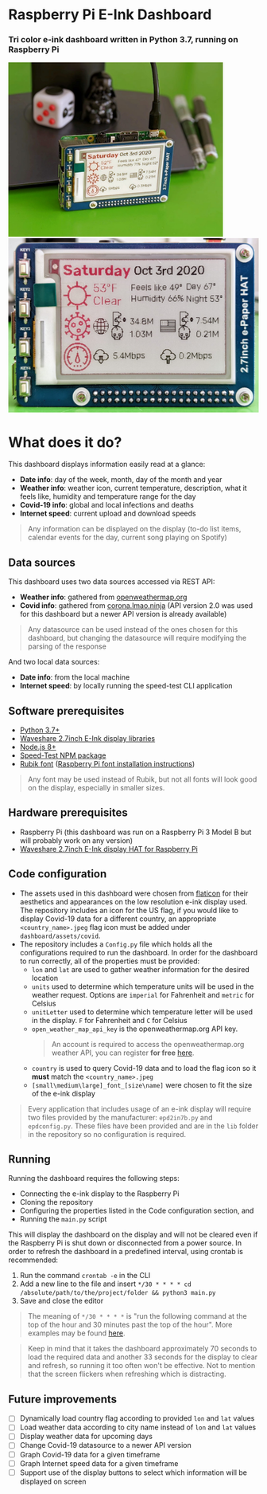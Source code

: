 # Raspberry Pi E-Ink Dashboard
### Tri color e-ink dashboard written in Python 3.7, running on Raspberry Pi
<img src="dashboard/desk.jpeg" alt="desk" height="350"/> <img src="dashboard/dashboard.jpeg" alt="dashboard" height="350"/>

# What does it do?
This dashboard displays information easily read at a glance:
 - **Date info**: day of the week, month, day of the month and year
 - **Weather info**: weather icon, current temperature, description, what it feels like, humidity and temperature range for the day
 - **Covid-19 info**: global and local infections and deaths
 - **Internet speed**: current upload and download speeds
> Any information can be displayed on the display (to-do list items, calendar events for the day, current song playing on Spotify)

## Data sources
This dashboard uses two data sources accessed via REST API:
- **Weather info**: gathered from [openweathermap.org](https://openweathermap.org/api)
- **Covid info**:  gathered from [corona.lmao.ninja](https://corona.lmao.ninja/v2/) (API version 2.0 was used for this dashboard but a newer API version is already available)
> Any datasource can be used instead of the ones chosen for this dashboard, but changing the datasource will require modifying the parsing of the response

And two local data sources:
- **Date info**: from the local machine
- **Internet speed**: by locally running the speed-test CLI application

## Software prerequisites
- [Python 3.7+](https://www.python.org/downloads/)
- [Waveshare 2.7inch E-Ink display libraries](https://www.waveshare.com/wiki/2.7inch_e-Paper_HAT_(B))
- [Node.js 8+](https://nodejs.org/)
- [Speed-Test NPM package](https://github.com/sindresorhus/speed-test)
- [Rubik font](https://fonts.google.com/specimen/Rubik) ([Raspberry Pi font installation instructions](https://raspberrytips.com/install-fonts-raspberry-pi/))
> Any font may be used instead of Rubik, but not all fonts will look good on the display, especially in smaller sizes.

## Hardware prerequisites
- Raspberry Pi (this dashboard was run on a Raspberry Pi 3 Model B but will probably work on any version)
- [Waveshare 2.7inch E-Ink display HAT for Raspberry Pi](https://www.waveshare.com/2.7inch-e-paper-hat-b.htm)

## Code configuration
- The assets used in this dashboard were chosen from [flaticon](https://www.flaticon.com/) for their aesthetics and appearances on the low resolution e-ink display used. The repository includes an icon for the US flag, if you would like to display Covid-19 data for a different country, an appropriate `<country_name>.jpeg` flag icon must be added under `dashboard/assets/covid`.
- The repository includes a `Config.py` file which holds all the configurations required to run the dashboard. In order for the dashboard to run correctly, all of the properties must be provided:
	- `lon` and `lat` are used to gather weather information for the desired location
	- `units` used to determine which temperature units will be used in the weather request. Options are `imperial` for Fahrenheit and `metric` for Celsius
	- `unitLetter` used to determine which temperature letter will be used in the display. `F` for Fahrenheit and `C` for Celsius
	- `open_weather_map_api_key` is the openweathermap.org API key.
		> An account is required to access the openweathermap.org weather API, you can register **for free** [here](https://home.openweathermap.org/users/sign_up).
	- `country` is used to query Covid-19 data and to load the flag icon so it **must** match the `<country_name>.jpeg`
	- `[small\medium\large]_font_[size\name]` were chosen to fit the size of the e-ink display

> Every application that includes usage of an e-ink display will require two files provided by the manufacturer: `epd2in7b.py` and `epdconfig.py`. These files have been provided and are in the `lib` folder in the repository so no configuration is required.

## Running
Running the dashboard requires the following steps:
- Connecting the e-ink display to the Raspberry Pi
- Cloning the repository
- Configuring the properties listed in the Code configuration section, and
- Running the `main.py` script

This will display the dashboard on the display and will not be cleared even if the Raspberry Pi is shut down or disconnected from a power source.
In order to refresh the dashboard in a predefined interval, using crontab is recommended:

 1. Run the command `crontab -e` in the CLI
 2. Add a new line to the file and insert `*/30 * * * * cd /absolute/path/to/the/project/folder && python3 main.py`
 3. Save and close the editor

> The meaning of `*/30 * * * *` is "run the following command at the top of the hour and 30 minutes past the top of the hour". More examples may be found [here](https://crontab.guru/examples.html).

> Keep in mind that it takes the dashboard approximately 70 seconds to load the required data and another 33 seconds for the display to clear and refresh, so running it too often won't be effective. Not to mention that the screen flickers when refreshing which is distracting.

## Future improvements
 - [ ] Dynamically load country flag according to provided `lon` and `lat` values
 - [ ] Load weather data according to city name instead of `lon` and `lat` values
 - [ ] Display weather data for upcoming days
 - [ ] Change Covid-19 datasource to a newer API version
 - [ ] Graph Covid-19 data for a given timeframe
 - [ ] Graph Internet speed data for a given timeframe
 - [ ] Support use of the display buttons to select which information will be displayed on screen
